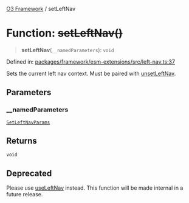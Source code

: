 [O3 Framework](../API.md) / setLeftNav

# Function: ~~setLeftNav()~~

> **setLeftNav**(`__namedParameters`): `void`

Defined in: [packages/framework/esm-extensions/src/left-nav.ts:37](https://github.com/its-kios09/openmrs-esm-core/blob/main/packages/framework/esm-extensions/src/left-nav.ts#L37)

Sets the current left nav context. Must be paired with [unsetLeftNav](unsetLeftNav.md).

## Parameters

### \_\_namedParameters

[`SetLeftNavParams`](../interfaces/SetLeftNavParams.md)

## Returns

`void`

## Deprecated

Please use [useLeftNav](useLeftNav.md) instead. This function will be made internal in a future release.
